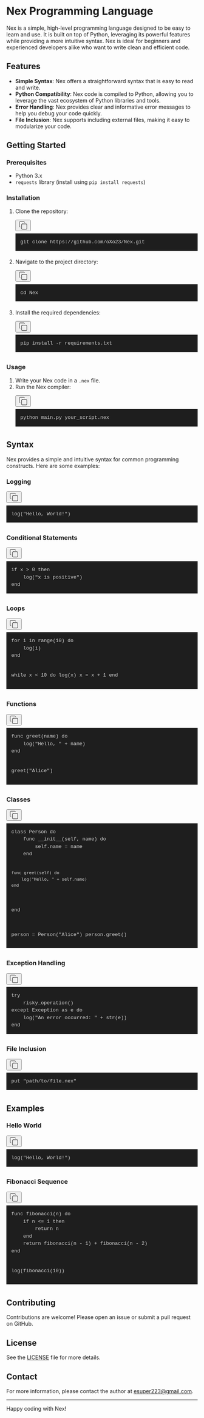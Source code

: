 <div class="prose prose-neutral flex max-w-none select-text flex-col items-start justify-start gap-1 overflow-x-visible text-wrap break-words font-normal text-secondary-900 dark:prose-invert prose-p:whitespace-break-spaces prose-code:m-0 prose-code:whitespace-break-spaces prose-pre:m-0 prose-pre:w-full prose-pre:bg-[#1e1e1e] prose-pre:p-0 prose-ol:pl-8 dark:prose-pre:bg-secondary-50 py-0.5"><h1>Nex Programming Language</h1>
<p>Nex is a simple, high-level programming language designed to be easy to learn and use. It is built on top of Python, leveraging its powerful features while providing a more intuitive syntax. Nex is ideal for beginners and experienced developers alike who want to write clean and efficient code.</p>
<h2>Features</h2>
<ul>
<li><strong>Simple Syntax</strong>: Nex offers a straightforward syntax that is easy to read and write.</li>
<li><strong>Python Compatibility</strong>: Nex code is compiled to Python, allowing you to leverage the vast ecosystem of Python libraries and tools.</li>
<li><strong>Error Handling</strong>: Nex provides clear and informative error messages to help you debug your code quickly.</li>
<li><strong>File Inclusion</strong>: Nex supports including external files, making it easy to modularize your code.</li>
</ul>
<h2>Getting Started</h2>
<h3>Prerequisites</h3>
<ul>
<li>Python 3.x</li>
<li><code class="" node="[object Object]">requests</code> library (install using <code class="" node="[object Object]">pip install requests</code>)</li>
</ul>
<h3>Installation</h3>
<ol>
<li>Clone the repository:
<pre><div class="relative rounded-md"><button class="disabled:pointer-auto inline-flex items-center justify-center whitespace-nowrap rounded-2 text-sm font-normal leading-5.5 transition-colors focus-visible:outline-none disabled:opacity-50 disabled:text-secondary-300 absolute right-2 top-1 h-7 w-7 rounded-full p-1.5 text-secondary-100 drop-shadow-lg hover:bg-secondary-50/15 hover:text-secondary-50 dark:text-secondary-800 dark:hover:bg-secondary-800/15 hover:dark:text-secondary-900" aria-label="Copy code to clipboard"><svg xmlns="http://www.w3.org/2000/svg" width="24" height="24" viewBox="0 0 24 24" fill="none" stroke="currentColor" stroke-width="1" stroke-linecap="round" stroke-linejoin="round" class="lucide lucide-copy"><rect width="14" height="14" x="8" y="8" rx="2" ry="2"></rect><path d="M4 16c-1.1 0-2-.9-2-2V4c0-1.1.9-2 2-2h10c1.1 0 2 .9 2 2"></path></svg></button><div node="[object Object]" class="rounded-md dark:!bg-secondary-50" style="color: rgb(212, 212, 212); font-size: 13px; text-shadow: none; font-family: Menlo, Monaco, Consolas, &quot;Andale Mono&quot;, &quot;Ubuntu Mono&quot;, &quot;Courier New&quot;, monospace; direction: ltr; text-align: left; white-space: pre; word-spacing: normal; word-break: normal; line-height: 1.5; tab-size: 4; hyphens: none; padding: 1em; margin: 0.5em 0px; overflow: auto; background: rgb(30, 30, 30);"><code class="language-sh" style="white-space: pre; color: rgb(212, 212, 212); font-size: 13px; text-shadow: none; font-family: Menlo, Monaco, Consolas, &quot;Andale Mono&quot;, &quot;Ubuntu Mono&quot;, &quot;Courier New&quot;, monospace; direction: ltr; text-align: left; word-spacing: normal; word-break: normal; line-height: 1.5; tab-size: 4; hyphens: none;"><span>git clone https://github.com/oXo23/Nex.git</span></code></div></div></pre>
</li>
<li>Navigate to the project directory:
<pre><div class="relative rounded-md"><button class="disabled:pointer-auto inline-flex items-center justify-center whitespace-nowrap rounded-2 text-sm font-normal leading-5.5 transition-colors focus-visible:outline-none disabled:opacity-50 disabled:text-secondary-300 absolute right-2 top-1 h-7 w-7 rounded-full p-1.5 text-secondary-100 drop-shadow-lg hover:bg-secondary-50/15 hover:text-secondary-50 dark:text-secondary-800 dark:hover:bg-secondary-800/15 hover:dark:text-secondary-900" aria-label="Copy code to clipboard"><svg xmlns="http://www.w3.org/2000/svg" width="24" height="24" viewBox="0 0 24 24" fill="none" stroke="currentColor" stroke-width="1" stroke-linecap="round" stroke-linejoin="round" class="lucide lucide-copy"><rect width="14" height="14" x="8" y="8" rx="2" ry="2"></rect><path d="M4 16c-1.1 0-2-.9-2-2V4c0-1.1.9-2 2-2h10c1.1 0 2 .9 2 2"></path></svg></button><div node="[object Object]" class="rounded-md dark:!bg-secondary-50" style="color: rgb(212, 212, 212); font-size: 13px; text-shadow: none; font-family: Menlo, Monaco, Consolas, &quot;Andale Mono&quot;, &quot;Ubuntu Mono&quot;, &quot;Courier New&quot;, monospace; direction: ltr; text-align: left; white-space: pre; word-spacing: normal; word-break: normal; line-height: 1.5; tab-size: 4; hyphens: none; padding: 1em; margin: 0.5em 0px; overflow: auto; background: rgb(30, 30, 30);"><code class="language-sh" style="white-space: pre; color: rgb(212, 212, 212); font-size: 13px; text-shadow: none; font-family: Menlo, Monaco, Consolas, &quot;Andale Mono&quot;, &quot;Ubuntu Mono&quot;, &quot;Courier New&quot;, monospace; direction: ltr; text-align: left; word-spacing: normal; word-break: normal; line-height: 1.5; tab-size: 4; hyphens: none;"><span>cd Nex</span></code></div></div></pre>
</li>
<li>Install the required dependencies:
<pre><div class="relative rounded-md"><button class="disabled:pointer-auto inline-flex items-center justify-center whitespace-nowrap rounded-2 text-sm font-normal leading-5.5 transition-colors focus-visible:outline-none disabled:opacity-50 disabled:text-secondary-300 absolute right-2 top-1 h-7 w-7 rounded-full p-1.5 text-secondary-100 drop-shadow-lg hover:bg-secondary-50/15 hover:text-secondary-50 dark:text-secondary-800 dark:hover:bg-secondary-800/15 hover:dark:text-secondary-900" aria-label="Copy code to clipboard"><svg xmlns="http://www.w3.org/2000/svg" width="24" height="24" viewBox="0 0 24 24" fill="none" stroke="currentColor" stroke-width="1" stroke-linecap="round" stroke-linejoin="round" class="lucide lucide-copy"><rect width="14" height="14" x="8" y="8" rx="2" ry="2"></rect><path d="M4 16c-1.1 0-2-.9-2-2V4c0-1.1.9-2 2-2h10c1.1 0 2 .9 2 2"></path></svg></button><div node="[object Object]" class="rounded-md dark:!bg-secondary-50" style="color: rgb(212, 212, 212); font-size: 13px; text-shadow: none; font-family: Menlo, Monaco, Consolas, &quot;Andale Mono&quot;, &quot;Ubuntu Mono&quot;, &quot;Courier New&quot;, monospace; direction: ltr; text-align: left; white-space: pre; word-spacing: normal; word-break: normal; line-height: 1.5; tab-size: 4; hyphens: none; padding: 1em; margin: 0.5em 0px; overflow: auto; background: rgb(30, 30, 30);"><code class="language-sh" style="white-space: pre; color: rgb(212, 212, 212); font-size: 13px; text-shadow: none; font-family: Menlo, Monaco, Consolas, &quot;Andale Mono&quot;, &quot;Ubuntu Mono&quot;, &quot;Courier New&quot;, monospace; direction: ltr; text-align: left; word-spacing: normal; word-break: normal; line-height: 1.5; tab-size: 4; hyphens: none;"><span>pip install -r requirements.txt</span></code></div></div></pre>
</li>
</ol>
<h3>Usage</h3>
<ol>
<li>Write your Nex code in a <code class="" node="[object Object]">.nex</code> file.</li>
<li>Run the Nex compiler:
<pre><div class="relative rounded-md"><button class="disabled:pointer-auto inline-flex items-center justify-center whitespace-nowrap rounded-2 text-sm font-normal leading-5.5 transition-colors focus-visible:outline-none disabled:opacity-50 disabled:text-secondary-300 absolute right-2 top-1 h-7 w-7 rounded-full p-1.5 text-secondary-100 drop-shadow-lg hover:bg-secondary-50/15 hover:text-secondary-50 dark:text-secondary-800 dark:hover:bg-secondary-800/15 hover:dark:text-secondary-900" aria-label="Copy code to clipboard"><svg xmlns="http://www.w3.org/2000/svg" width="24" height="24" viewBox="0 0 24 24" fill="none" stroke="currentColor" stroke-width="1" stroke-linecap="round" stroke-linejoin="round" class="lucide lucide-copy"><rect width="14" height="14" x="8" y="8" rx="2" ry="2"></rect><path d="M4 16c-1.1 0-2-.9-2-2V4c0-1.1.9-2 2-2h10c1.1 0 2 .9 2 2"></path></svg></button><div node="[object Object]" class="rounded-md dark:!bg-secondary-50" style="color: rgb(212, 212, 212); font-size: 13px; text-shadow: none; font-family: Menlo, Monaco, Consolas, &quot;Andale Mono&quot;, &quot;Ubuntu Mono&quot;, &quot;Courier New&quot;, monospace; direction: ltr; text-align: left; white-space: pre; word-spacing: normal; word-break: normal; line-height: 1.5; tab-size: 4; hyphens: none; padding: 1em; margin: 0.5em 0px; overflow: auto; background: rgb(30, 30, 30);"><code class="language-sh" style="white-space: pre; color: rgb(212, 212, 212); font-size: 13px; text-shadow: none; font-family: Menlo, Monaco, Consolas, &quot;Andale Mono&quot;, &quot;Ubuntu Mono&quot;, &quot;Courier New&quot;, monospace; direction: ltr; text-align: left; word-spacing: normal; word-break: normal; line-height: 1.5; tab-size: 4; hyphens: none;"><span>python main.py your_script.nex</span></code></div></div></pre>
</li>
</ol>
<h2>Syntax</h2>
<p>Nex provides a simple and intuitive syntax for common programming constructs. Here are some examples:</p>
<h3>Logging</h3>
<pre><div class="relative rounded-md"><button class="disabled:pointer-auto inline-flex items-center justify-center whitespace-nowrap rounded-2 text-sm font-normal leading-5.5 transition-colors focus-visible:outline-none disabled:opacity-50 disabled:text-secondary-300 absolute right-2 top-1 h-7 w-7 rounded-full p-1.5 text-secondary-100 drop-shadow-lg hover:bg-secondary-50/15 hover:text-secondary-50 dark:text-secondary-800 dark:hover:bg-secondary-800/15 hover:dark:text-secondary-900" aria-label="Copy code to clipboard"><svg xmlns="http://www.w3.org/2000/svg" width="24" height="24" viewBox="0 0 24 24" fill="none" stroke="currentColor" stroke-width="1" stroke-linecap="round" stroke-linejoin="round" class="lucide lucide-copy"><rect width="14" height="14" x="8" y="8" rx="2" ry="2"></rect><path d="M4 16c-1.1 0-2-.9-2-2V4c0-1.1.9-2 2-2h10c1.1 0 2 .9 2 2"></path></svg></button><div node="[object Object]" class="rounded-md dark:!bg-secondary-50" style="color: rgb(212, 212, 212); font-size: 13px; text-shadow: none; font-family: Menlo, Monaco, Consolas, &quot;Andale Mono&quot;, &quot;Ubuntu Mono&quot;, &quot;Courier New&quot;, monospace; direction: ltr; text-align: left; white-space: pre; word-spacing: normal; word-break: normal; line-height: 1.5; tab-size: 4; hyphens: none; padding: 1em; margin: 0.5em 0px; overflow: auto; background: rgb(30, 30, 30);"><code class="language-nex" style="white-space: pre; color: rgb(212, 212, 212); font-size: 13px; text-shadow: none; font-family: Menlo, Monaco, Consolas, &quot;Andale Mono&quot;, &quot;Ubuntu Mono&quot;, &quot;Courier New&quot;, monospace; direction: ltr; text-align: left; word-spacing: normal; word-break: normal; line-height: 1.5; tab-size: 4; hyphens: none;"><span>log("Hello, World!")</span></code></div></div></pre>
<h3>Conditional Statements</h3>
<pre><div class="relative rounded-md"><button class="disabled:pointer-auto inline-flex items-center justify-center whitespace-nowrap rounded-2 text-sm font-normal leading-5.5 transition-colors focus-visible:outline-none disabled:opacity-50 disabled:text-secondary-300 absolute right-2 top-1 h-7 w-7 rounded-full p-1.5 text-secondary-100 drop-shadow-lg hover:bg-secondary-50/15 hover:text-secondary-50 dark:text-secondary-800 dark:hover:bg-secondary-800/15 hover:dark:text-secondary-900" aria-label="Copy code to clipboard"><svg xmlns="http://www.w3.org/2000/svg" width="24" height="24" viewBox="0 0 24 24" fill="none" stroke="currentColor" stroke-width="1" stroke-linecap="round" stroke-linejoin="round" class="lucide lucide-copy"><rect width="14" height="14" x="8" y="8" rx="2" ry="2"></rect><path d="M4 16c-1.1 0-2-.9-2-2V4c0-1.1.9-2 2-2h10c1.1 0 2 .9 2 2"></path></svg></button><div node="[object Object]" class="rounded-md dark:!bg-secondary-50" style="color: rgb(212, 212, 212); font-size: 13px; text-shadow: none; font-family: Menlo, Monaco, Consolas, &quot;Andale Mono&quot;, &quot;Ubuntu Mono&quot;, &quot;Courier New&quot;, monospace; direction: ltr; text-align: left; white-space: pre; word-spacing: normal; word-break: normal; line-height: 1.5; tab-size: 4; hyphens: none; padding: 1em; margin: 0.5em 0px; overflow: auto; background: rgb(30, 30, 30);"><code class="language-nex" style="white-space: pre; color: rgb(212, 212, 212); font-size: 13px; text-shadow: none; font-family: Menlo, Monaco, Consolas, &quot;Andale Mono&quot;, &quot;Ubuntu Mono&quot;, &quot;Courier New&quot;, monospace; direction: ltr; text-align: left; word-spacing: normal; word-break: normal; line-height: 1.5; tab-size: 4; hyphens: none;"><span>if x &gt; 0 then
</span>    log("x is positive")
end</code></div></div></pre>
<h3>Loops</h3>
<pre><div class="relative rounded-md"><button class="disabled:pointer-auto inline-flex items-center justify-center whitespace-nowrap rounded-2 text-sm font-normal leading-5.5 transition-colors focus-visible:outline-none disabled:opacity-50 disabled:text-secondary-300 absolute right-2 top-1 h-7 w-7 rounded-full p-1.5 text-secondary-100 drop-shadow-lg hover:bg-secondary-50/15 hover:text-secondary-50 dark:text-secondary-800 dark:hover:bg-secondary-800/15 hover:dark:text-secondary-900" aria-label="Copy code to clipboard"><svg xmlns="http://www.w3.org/2000/svg" width="24" height="24" viewBox="0 0 24 24" fill="none" stroke="currentColor" stroke-width="1" stroke-linecap="round" stroke-linejoin="round" class="lucide lucide-copy"><rect width="14" height="14" x="8" y="8" rx="2" ry="2"></rect><path d="M4 16c-1.1 0-2-.9-2-2V4c0-1.1.9-2 2-2h10c1.1 0 2 .9 2 2"></path></svg></button><div node="[object Object]" class="rounded-md dark:!bg-secondary-50" style="color: rgb(212, 212, 212); font-size: 13px; text-shadow: none; font-family: Menlo, Monaco, Consolas, &quot;Andale Mono&quot;, &quot;Ubuntu Mono&quot;, &quot;Courier New&quot;, monospace; direction: ltr; text-align: left; white-space: pre; word-spacing: normal; word-break: normal; line-height: 1.5; tab-size: 4; hyphens: none; padding: 1em; margin: 0.5em 0px; overflow: auto; background: rgb(30, 30, 30);"><code class="language-nex" style="white-space: pre; color: rgb(212, 212, 212); font-size: 13px; text-shadow: none; font-family: Menlo, Monaco, Consolas, &quot;Andale Mono&quot;, &quot;Ubuntu Mono&quot;, &quot;Courier New&quot;, monospace; direction: ltr; text-align: left; word-spacing: normal; word-break: normal; line-height: 1.5; tab-size: 4; hyphens: none;"><span>for i in range(10) do
</span>    log(i)
end

while x &lt; 10 do
    log(x)
    x = x + 1
end</code></div></div></pre>
<h3>Functions</h3>
<pre><div class="relative rounded-md"><button class="disabled:pointer-auto inline-flex items-center justify-center whitespace-nowrap rounded-2 text-sm font-normal leading-5.5 transition-colors focus-visible:outline-none disabled:opacity-50 disabled:text-secondary-300 absolute right-2 top-1 h-7 w-7 rounded-full p-1.5 text-secondary-100 drop-shadow-lg hover:bg-secondary-50/15 hover:text-secondary-50 dark:text-secondary-800 dark:hover:bg-secondary-800/15 hover:dark:text-secondary-900" aria-label="Copy code to clipboard"><svg xmlns="http://www.w3.org/2000/svg" width="24" height="24" viewBox="0 0 24 24" fill="none" stroke="currentColor" stroke-width="1" stroke-linecap="round" stroke-linejoin="round" class="lucide lucide-copy"><rect width="14" height="14" x="8" y="8" rx="2" ry="2"></rect><path d="M4 16c-1.1 0-2-.9-2-2V4c0-1.1.9-2 2-2h10c1.1 0 2 .9 2 2"></path></svg></button><div node="[object Object]" class="rounded-md dark:!bg-secondary-50" style="color: rgb(212, 212, 212); font-size: 13px; text-shadow: none; font-family: Menlo, Monaco, Consolas, &quot;Andale Mono&quot;, &quot;Ubuntu Mono&quot;, &quot;Courier New&quot;, monospace; direction: ltr; text-align: left; white-space: pre; word-spacing: normal; word-break: normal; line-height: 1.5; tab-size: 4; hyphens: none; padding: 1em; margin: 0.5em 0px; overflow: auto; background: rgb(30, 30, 30);"><code class="language-nex" style="white-space: pre; color: rgb(212, 212, 212); font-size: 13px; text-shadow: none; font-family: Menlo, Monaco, Consolas, &quot;Andale Mono&quot;, &quot;Ubuntu Mono&quot;, &quot;Courier New&quot;, monospace; direction: ltr; text-align: left; word-spacing: normal; word-break: normal; line-height: 1.5; tab-size: 4; hyphens: none;"><span>func greet(name) do
</span>    log("Hello, " + name)
end

greet("Alice")</code></div></div></pre>
<h3>Classes</h3>
<pre><div class="relative rounded-md"><button class="disabled:pointer-auto inline-flex items-center justify-center whitespace-nowrap rounded-2 text-sm font-normal leading-5.5 transition-colors focus-visible:outline-none disabled:opacity-50 disabled:text-secondary-300 absolute right-2 top-1 h-7 w-7 rounded-full p-1.5 text-secondary-100 drop-shadow-lg hover:bg-secondary-50/15 hover:text-secondary-50 dark:text-secondary-800 dark:hover:bg-secondary-800/15 hover:dark:text-secondary-900" aria-label="Copy code to clipboard"><svg xmlns="http://www.w3.org/2000/svg" width="24" height="24" viewBox="0 0 24 24" fill="none" stroke="currentColor" stroke-width="1" stroke-linecap="round" stroke-linejoin="round" class="lucide lucide-copy"><rect width="14" height="14" x="8" y="8" rx="2" ry="2"></rect><path d="M4 16c-1.1 0-2-.9-2-2V4c0-1.1.9-2 2-2h10c1.1 0 2 .9 2 2"></path></svg></button><div node="[object Object]" class="rounded-md dark:!bg-secondary-50" style="color: rgb(212, 212, 212); font-size: 13px; text-shadow: none; font-family: Menlo, Monaco, Consolas, &quot;Andale Mono&quot;, &quot;Ubuntu Mono&quot;, &quot;Courier New&quot;, monospace; direction: ltr; text-align: left; white-space: pre; word-spacing: normal; word-break: normal; line-height: 1.5; tab-size: 4; hyphens: none; padding: 1em; margin: 0.5em 0px; overflow: auto; background: rgb(30, 30, 30);"><code class="language-nex" style="white-space: pre; color: rgb(212, 212, 212); font-size: 13px; text-shadow: none; font-family: Menlo, Monaco, Consolas, &quot;Andale Mono&quot;, &quot;Ubuntu Mono&quot;, &quot;Courier New&quot;, monospace; direction: ltr; text-align: left; word-spacing: normal; word-break: normal; line-height: 1.5; tab-size: 4; hyphens: none;"><span>class Person do
</span>    func __init__(self, name) do
        self.name = name
    end

    func greet(self) do
        log("Hello, " + self.name)
    end
end

person = Person("Alice")
person.greet()</code></div></div></pre>
<h3>Exception Handling</h3>
<pre><div class="relative rounded-md"><button class="disabled:pointer-auto inline-flex items-center justify-center whitespace-nowrap rounded-2 text-sm font-normal leading-5.5 transition-colors focus-visible:outline-none disabled:opacity-50 disabled:text-secondary-300 absolute right-2 top-1 h-7 w-7 rounded-full p-1.5 text-secondary-100 drop-shadow-lg hover:bg-secondary-50/15 hover:text-secondary-50 dark:text-secondary-800 dark:hover:bg-secondary-800/15 hover:dark:text-secondary-900" aria-label="Copy code to clipboard"><svg xmlns="http://www.w3.org/2000/svg" width="24" height="24" viewBox="0 0 24 24" fill="none" stroke="currentColor" stroke-width="1" stroke-linecap="round" stroke-linejoin="round" class="lucide lucide-copy"><rect width="14" height="14" x="8" y="8" rx="2" ry="2"></rect><path d="M4 16c-1.1 0-2-.9-2-2V4c0-1.1.9-2 2-2h10c1.1 0 2 .9 2 2"></path></svg></button><div node="[object Object]" class="rounded-md dark:!bg-secondary-50" style="color: rgb(212, 212, 212); font-size: 13px; text-shadow: none; font-family: Menlo, Monaco, Consolas, &quot;Andale Mono&quot;, &quot;Ubuntu Mono&quot;, &quot;Courier New&quot;, monospace; direction: ltr; text-align: left; white-space: pre; word-spacing: normal; word-break: normal; line-height: 1.5; tab-size: 4; hyphens: none; padding: 1em; margin: 0.5em 0px; overflow: auto; background: rgb(30, 30, 30);"><code class="language-nex" style="white-space: pre; color: rgb(212, 212, 212); font-size: 13px; text-shadow: none; font-family: Menlo, Monaco, Consolas, &quot;Andale Mono&quot;, &quot;Ubuntu Mono&quot;, &quot;Courier New&quot;, monospace; direction: ltr; text-align: left; word-spacing: normal; word-break: normal; line-height: 1.5; tab-size: 4; hyphens: none;"><span>try
</span>    risky_operation()
except Exception as e do
    log("An error occurred: " + str(e))
end</code></div></div></pre>
<h3>File Inclusion</h3>
<pre><div class="relative rounded-md"><button class="disabled:pointer-auto inline-flex items-center justify-center whitespace-nowrap rounded-2 text-sm font-normal leading-5.5 transition-colors focus-visible:outline-none disabled:opacity-50 disabled:text-secondary-300 absolute right-2 top-1 h-7 w-7 rounded-full p-1.5 text-secondary-100 drop-shadow-lg hover:bg-secondary-50/15 hover:text-secondary-50 dark:text-secondary-800 dark:hover:bg-secondary-800/15 hover:dark:text-secondary-900" aria-label="Copy code to clipboard"><svg xmlns="http://www.w3.org/2000/svg" width="24" height="24" viewBox="0 0 24 24" fill="none" stroke="currentColor" stroke-width="1" stroke-linecap="round" stroke-linejoin="round" class="lucide lucide-copy"><rect width="14" height="14" x="8" y="8" rx="2" ry="2"></rect><path d="M4 16c-1.1 0-2-.9-2-2V4c0-1.1.9-2 2-2h10c1.1 0 2 .9 2 2"></path></svg></button><div node="[object Object]" class="rounded-md dark:!bg-secondary-50" style="color: rgb(212, 212, 212); font-size: 13px; text-shadow: none; font-family: Menlo, Monaco, Consolas, &quot;Andale Mono&quot;, &quot;Ubuntu Mono&quot;, &quot;Courier New&quot;, monospace; direction: ltr; text-align: left; white-space: pre; word-spacing: normal; word-break: normal; line-height: 1.5; tab-size: 4; hyphens: none; padding: 1em; margin: 0.5em 0px; overflow: auto; background: rgb(30, 30, 30);"><code class="language-nex" style="white-space: pre; color: rgb(212, 212, 212); font-size: 13px; text-shadow: none; font-family: Menlo, Monaco, Consolas, &quot;Andale Mono&quot;, &quot;Ubuntu Mono&quot;, &quot;Courier New&quot;, monospace; direction: ltr; text-align: left; word-spacing: normal; word-break: normal; line-height: 1.5; tab-size: 4; hyphens: none;"><span>put "path/to/file.nex"</span></code></div></div></pre>
<h2>Examples</h2>
<h3>Hello World</h3>
<pre><div class="relative rounded-md"><button class="disabled:pointer-auto inline-flex items-center justify-center whitespace-nowrap rounded-2 text-sm font-normal leading-5.5 transition-colors focus-visible:outline-none disabled:opacity-50 disabled:text-secondary-300 absolute right-2 top-1 h-7 w-7 rounded-full p-1.5 text-secondary-100 drop-shadow-lg hover:bg-secondary-50/15 hover:text-secondary-50 dark:text-secondary-800 dark:hover:bg-secondary-800/15 hover:dark:text-secondary-900" aria-label="Copy code to clipboard"><svg xmlns="http://www.w3.org/2000/svg" width="24" height="24" viewBox="0 0 24 24" fill="none" stroke="currentColor" stroke-width="1" stroke-linecap="round" stroke-linejoin="round" class="lucide lucide-copy"><rect width="14" height="14" x="8" y="8" rx="2" ry="2"></rect><path d="M4 16c-1.1 0-2-.9-2-2V4c0-1.1.9-2 2-2h10c1.1 0 2 .9 2 2"></path></svg></button><div node="[object Object]" class="rounded-md dark:!bg-secondary-50" style="color: rgb(212, 212, 212); font-size: 13px; text-shadow: none; font-family: Menlo, Monaco, Consolas, &quot;Andale Mono&quot;, &quot;Ubuntu Mono&quot;, &quot;Courier New&quot;, monospace; direction: ltr; text-align: left; white-space: pre; word-spacing: normal; word-break: normal; line-height: 1.5; tab-size: 4; hyphens: none; padding: 1em; margin: 0.5em 0px; overflow: auto; background: rgb(30, 30, 30);"><code class="language-nex" style="white-space: pre; color: rgb(212, 212, 212); font-size: 13px; text-shadow: none; font-family: Menlo, Monaco, Consolas, &quot;Andale Mono&quot;, &quot;Ubuntu Mono&quot;, &quot;Courier New&quot;, monospace; direction: ltr; text-align: left; word-spacing: normal; word-break: normal; line-height: 1.5; tab-size: 4; hyphens: none;"><span>log("Hello, World!")</span></code></div></div></pre>
<h3>Fibonacci Sequence</h3>
<pre><div class="relative rounded-md"><button class="disabled:pointer-auto inline-flex items-center justify-center whitespace-nowrap rounded-2 text-sm font-normal leading-5.5 transition-colors focus-visible:outline-none disabled:opacity-50 disabled:text-secondary-300 absolute right-2 top-1 h-7 w-7 rounded-full p-1.5 text-secondary-100 drop-shadow-lg hover:bg-secondary-50/15 hover:text-secondary-50 dark:text-secondary-800 dark:hover:bg-secondary-800/15 hover:dark:text-secondary-900" aria-label="Copy code to clipboard"><svg xmlns="http://www.w3.org/2000/svg" width="24" height="24" viewBox="0 0 24 24" fill="none" stroke="currentColor" stroke-width="1" stroke-linecap="round" stroke-linejoin="round" class="lucide lucide-copy"><rect width="14" height="14" x="8" y="8" rx="2" ry="2"></rect><path d="M4 16c-1.1 0-2-.9-2-2V4c0-1.1.9-2 2-2h10c1.1 0 2 .9 2 2"></path></svg></button><div node="[object Object]" class="rounded-md dark:!bg-secondary-50" style="color: rgb(212, 212, 212); font-size: 13px; text-shadow: none; font-family: Menlo, Monaco, Consolas, &quot;Andale Mono&quot;, &quot;Ubuntu Mono&quot;, &quot;Courier New&quot;, monospace; direction: ltr; text-align: left; white-space: pre; word-spacing: normal; word-break: normal; line-height: 1.5; tab-size: 4; hyphens: none; padding: 1em; margin: 0.5em 0px; overflow: auto; background: rgb(30, 30, 30);"><code class="language-nex" style="white-space: pre; color: rgb(212, 212, 212); font-size: 13px; text-shadow: none; font-family: Menlo, Monaco, Consolas, &quot;Andale Mono&quot;, &quot;Ubuntu Mono&quot;, &quot;Courier New&quot;, monospace; direction: ltr; text-align: left; word-spacing: normal; word-break: normal; line-height: 1.5; tab-size: 4; hyphens: none;"><span>func fibonacci(n) do
</span>    if n &lt;= 1 then
        return n
    end
    return fibonacci(n - 1) + fibonacci(n - 2)
end

log(fibonacci(10))</code></div></div></pre>
<h2>Contributing</h2>
<p>Contributions are welcome! Please open an issue or submit a pull request on GitHub.</p>
<h2>License</h2>
<p>See the <a href="LICENSE">LICENSE</a> file for more details.</p>
<h2>Contact</h2>
<p>For more information, please contact the author at <a href="mailto:esuper223@gmail.com">esuper223@gmail.com</a>.</p>
<hr>
<p>Happy coding with Nex!</p></div>
